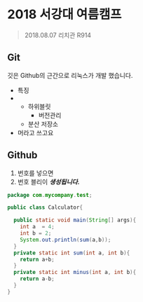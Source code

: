 # 2018 서강대 여름캠프

> 2018.08.07
> 리치관 R914

## Git

깃은 Github의 근간으로 리눅스가 개발 했습니다.
- 특징
- 
  - 하위블릿
    - 버전관리
  - 분산 저장소
- 머라고 쓰고요

## Github

1. 번호를 넣으면
2. 번호 블리이 ***생성됩니다.***

```java
package com.mycompany.test;

public class Calculator{

  public static void main(String[] args){
    int a  = 4;
    int b = 2;
    System.out.println(sum(a,b));
  }
  private static int sum(int a, int b){
    return a+b;
  }
  private static int minus(int a, int b){
    return a-b;
  }
}
```
